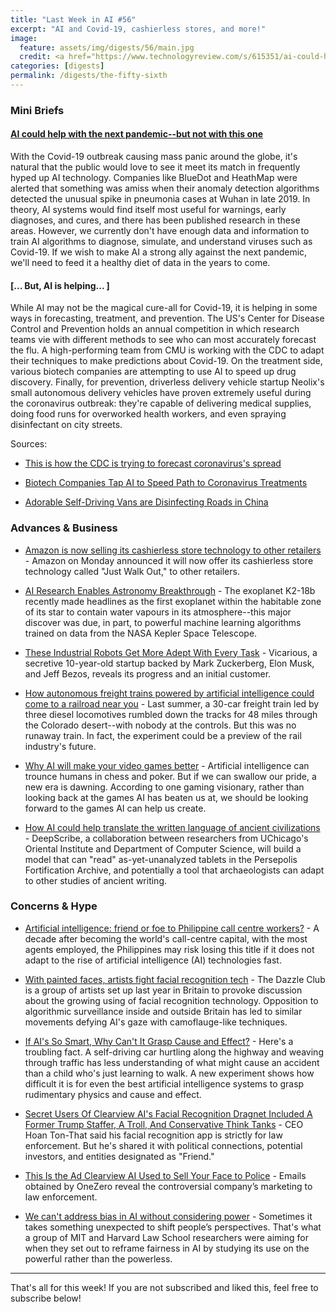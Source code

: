 ```yaml
---
title: "Last Week in AI #56"
excerpt: "AI and Covid-19, cashierless stores, and more!"
image:
  feature: assets/img/digests/56/main.jpg
  credit: <a href="https://www.technologyreview.com/s/615351/ai-could-help-with-the-next-pandemicbut-not-with-this-one/"> MS TECH / UNSPLASH via MIT Technology Review
categories: [digests]
permalink: /digests/the-fifty-sixth
---
```


### Mini Briefs

#### [AI could help with the next pandemic--but not with this one](https://www.technologyreview.com/s/615351/ai-could-help-with-the-next-pandemicbut-not-with-this-one/)

With the Covid-19 outbreak causing mass panic around the globe, it's natural that the public would love to see it meet its match in frequently hyped up AI technology. 
Companies like BlueDot and HeathMap were alerted that something was amiss when their anomaly detection algorithms detected the unusual spike in pneumonia cases at Wuhan in late 2019. 
In theory, AI systems would find itself most useful for warnings, early diagnoses, and cures, and there has been published research in these areas.
However, we currently don't have enough data and information to train AI algorithms to diagnose, simulate, and understand viruses such as Covid-19. 
If we wish to make AI a strong ally against the next pandemic, we'll need to feed it a healthy diet of data in the years to come.

#### [... But, AI is helping... ]

While AI may not be the magical cure-all for Covid-19, it is helping in some ways in forecasting, treatment, and prevention.
The US's Center for Disease Control and Prevention holds an annual competition in which research teams vie with different methods to see who can most accurately forecast the flu. 
A high-performing team from CMU is working with the CDC to adapt their techniques to make predictions about Covid-19. 
On the treatment side, various biotech companies are attempting to use AI to speed up drug discovery. 
Finally, for prevention, driverless delivery vehicle startup Neolix's small autonomous delivery vehicles have proven extremely useful during the coronavirus outbreak: they're capable of delivering medical supplies, doing food runs for overworked health workers, and even spraying disinfectant on city streets.

Sources:

* [This is how the CDC is trying to forecast coronavirus's spread](https://www.technologyreview.com/s/615360/cdc-cmu-forecasts-coronavirus-spread/)

* [Biotech Companies Tap AI to Speed Path to Coronavirus Treatments](https://www.wsj.com/articles/biotech-companies-tap-ai-to-speed-path-to-coronavirus-treatments-11583451564)

* [Adorable Self-Driving Vans are Disinfecting Roads in China](https://futurism.com/adorable-self-driving-vans-are-disinfecting-roads-in-china)

### Advances & Business

* [Amazon is now selling its cashierless store technology to other retailers](https://techcrunch.com/2020/03/09/amazon-is-now-selling-its-cashierless-store-technology-to-other-retailers/) - Amazon on Monday announced it will now offer its cashierless store technology called "Just Walk Out," to other retailers.

* [AI Research Enables Astronomy Breakthrough](https://www.cifar.ca/cifarnews/2020/03/09/ai-research-enables-astronomy-breakthrough) - The exoplanet K2-18b recently made headlines as the first exoplanet within the habitable zone of its star to contain water vapours in its atmosphere--this major discover was due, in part, to powerful machine learning algorithms trained on data from the NASA Kepler Space Telescope.

* [These Industrial Robots Get More Adept With Every Task](https://www.wired.com/story/these-industrial-robots-adept-every-task/) - Vicarious, a secretive 10-year-old startup backed by Mark Zuckerberg, Elon Musk, and Jeff Bezos, reveals its progress and an initial customer.

* [How autonomous freight trains powered by artificial intelligence could come to a railroad near you](https://www.seattletimes.com/seattle-news/how-autonomous-freight-trains-powered-by-artificial-intelligence-could-come-to-a-railroad-near-you/) - Last summer, a 30-car freight train led by three diesel locomotives rumbled down the tracks for 48 miles through the Colorado desert--with nobody at the controls. But this was no runaway train. In fact, the experiment could be a preview of the rail industry's future.

* [Why AI will make your video games better](https://expmag.com/2020/03/why-ai-will-make-your-video-games-better/) - Artificial intelligence can trounce humans in chess and poker. But if we can swallow our pride, a new era is dawning. According to one gaming visionary, rather than looking back at the games AI has beaten us at, we should be looking forward to the games AI can help us create.

* [How AI could help translate the written language of ancient civilizations](http://news.uchicago.edu/story/how-ai-could-help-translate-written-language-ancient-civilizations) - DeepScribe, a collaboration between researchers from UChicago's Oriental Institute and Department of Computer Science, will build a model that can "read" as-yet-unanalyzed tablets in the Persepolis Fortification Archive, and potentially a tool that archaeologists can adapt to other studies of ancient writing.

### Concerns & Hype

* [Artificial intelligence: friend or foe to Philippine call centre workers?](https://www.scmp.com/week-asia/economics/article/3073999/artificial-intelligence-friend-or-foe-philippine-call-centre) - A decade after becoming the world's call-centre capital, with the most agents employed, the Philippines may risk losing this title if it does not adapt to the rise of artificial intelligence (AI) technologies fast.

* [With painted faces, artists fight facial recognition tech](https://apnews.com/b1af578f7a535b266cd088de3b95a1a0) - The Dazzle Club is a group of artists set up last year in Britain to provoke discussion about the growing using of facial recognition technology. Opposition to algorithmic surveillance inside and outside Britain has led to similar movements defying AI's gaze with camoflauge-like techniques.

* [If AI's So Smart, Why Can't It Grasp Cause and Effect?](https://www.wired.com/story/ai-smart-cant-grasp-cause-effect/) - Here's a troubling fact. A self-driving car hurtling along the highway and weaving through traffic has less understanding of what might cause an accident than a child who's just learning to walk. A new experiment shows how difficult it is for even the best artificial intelligence systems to grasp rudimentary physics and cause and effect.

* [Secret Users Of Clearview AI's Facial Recognition Dragnet Included A Former Trump Staffer, A Troll, And Conservative Think Tanks](https://www.buzzfeednews.com/article/ryanmac/clearview-ai-trump-investors-friend-facial-recognition) - CEO Hoan Ton-That said his facial recognition app is strictly for law enforcement. But he's shared it with political connections, potential investors, and entities designated as "Friend."

* [This Is the Ad Clearview AI Used to Sell Your Face to Police](https://onezero.medium.com/this-is-the-ad-clearview-ai-used-to-sell-your-face-to-police-8997c2a6f0a8) - Emails obtained by OneZero reveal the controversial company’s marketing to law enforcement.

* [We can't address bias in AI without considering power](https://qz.com/1814430/how-to-manage-ai-bias/) - Sometimes it takes something unexpected to shift people’s perspectives. That's what a group of MIT and Harvard Law School researchers were aiming for when they set out to reframe fairness in AI by studying its use on the powerful rather than the powerless.

<hr>

That's all for this week! If you are not subscribed and liked this, feel free to subscribe below!
